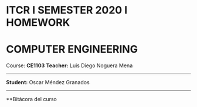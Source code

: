 # ITCR I SEMESTER 2020 I HOMEWORK
# COMPUTER ENGINEERING
Course: **CE1103**
**Teacher:** Luis Diego Noguera Mena
***
**Student:** Oscar Méndez Granados
***
**Bitácora del curso
